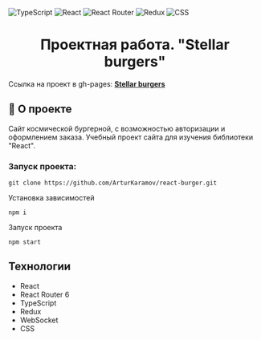 ![TypeScript](https://img.shields.io/badge/typescript-%23007ACC.svg?style=for-the-badge&logo=typescript&logoColor=white) ![React](https://img.shields.io/badge/react-%2320232a.svg?style=for-the-badge&logo=react&logoColor=%2361DAFB) ![React Router](https://img.shields.io/badge/React_Router-CA4245?style=for-the-badge&logo=react-router&logoColor=white) ![Redux](https://img.shields.io/badge/redux-%23593d88.svg?style=for-the-badge&logo=redux&logoColor=white) ![CSS](https://img.shields.io/badge/css-%231572B6.svg?style=for-the-badge&logo=css3&logoColor=white)

<h1 align="center">
    Проектная работа. "Stellar burgers"
</h1>

Ссылка на проект в gh-pages: **[Stellar burgers](https://arturkaramov.github.io/react-burger/)**

## 📖 О проекте

Сайт космической бургерной, с возможностью авторизации и оформлением заказа.
Учебный проект сайта для изучения библиотеки "React".

### Запуск проекта:

```
git clone https://github.com/ArturKaramov/react-burger.git

```

Установка зависимостей

```
npm i
```

Запуск проекта

```
npm start
```

## Технологии

- React
- React Router 6
- TypeScript
- Redux
- WebSocket
- CSS
